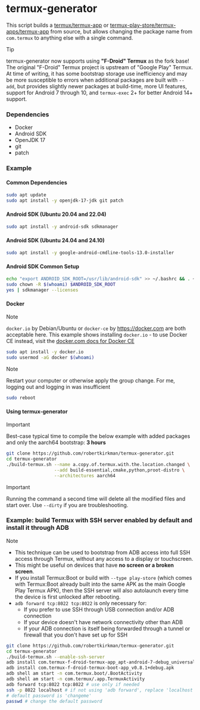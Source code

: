 # termux-generator

This script builds a [termux/termux-app](https://github.com/termux/termux-app) or [termux-play-store/termux-apps/termux-app](https://github.com/termux-play-store/termux-apps/tree/main/termux-app) from source, but allows changing the package name from `com.termux` to anything else with a single command.

> [!TIP]
> termux-generator now supports using **"F-Droid" Termux** as the fork base!
> The original "F-Droid" Termux project is upstream of "Google Play" Termux.
> At time of writing, it has some bootstrap storage use inefficiency and may be more susceptible to errors when additional packages are built with `--add`, but provides slightly newer packages at build-time, more UI features, support for Android 7 through 10, and `termux-exec` 2+ for better Android 14+ support.

### Dependencies

- Docker
- Android SDK
- OpenJDK 17
- git
- patch

### Example

#### Common Dependencies
```bash
sudo apt update
sudo apt install -y openjdk-17-jdk git patch
```

#### Android SDK (Ubuntu 20.04 and 22.04)

```bash
sudo apt install -y android-sdk sdkmanager
```

#### Android SDK (Ubuntu 24.04 and 24.10)

```bash
sudo apt install -y google-android-cmdline-tools-13.0-installer
```

#### Android SDK Common Setup

```bash
echo "export ANDROID_SDK_ROOT=/usr/lib/android-sdk" >> ~/.bashrc && . ~/.bashrc
sudo chown -R $(whoami) $ANDROID_SDK_ROOT
yes | sdkmanager --licenses
```

#### Docker 

> [!NOTE]
> `docker.io` by Debian/Ubuntu or `docker-ce` by https://docker.com are both acceptable here. This example shows installing `docker.io` - to use Docker CE instead, visit the [docker.com docs for Docker CE](https://docs.docker.com/engine/install/)

```bash
sudo apt install -y docker.io
sudo usermod -aG docker $(whoami)
```

> [!NOTE]
> Restart your computer or otherwise apply the group change. For me, logging out and logging in was insufficient

```bash
sudo reboot
```

#### Using termux-generator

> [!IMPORTANT]
> Best-case typical time to compile the below example with added packages and only the aarch64 bootstrap: **3 hours**

```bash
git clone https://github.com/robertkirkman/termux-generator.git
cd termux-generator
./build-termux.sh --name a.copy.of.termux.with.the.location.changed \
                  --add build-essential,cmake,python,proot-distro \
                  --architectures aarch64
```

> [!IMPORTANT]
> Running the command a second time will delete all the modified files and start over. Use `--dirty` if you are troubleshooting.


### Example: build Termux with SSH server enabled by default and install it through ADB

> [!NOTE]
> - This technique can be used to bootstrap from ADB access into full SSH access through Termux, without any access to a display or touchscreen.
> - This might be useful on devices that have **no screen or a broken screen**.
> - If you install Termux:Boot or build with `--type play-store` (which comes with Termux:Boot already built into the same APK as the main Google Play Termux APK), then the SSH server will also autolaunch every time the device is first unlocked after rebooting.
> - `adb forward tcp:8022 tcp:8022` is only necessary for:
>   - If you prefer to use SSH through USB connection and/or ADB connection
>   - If your device doesn't have network connectivity other than ADB
>   - If your ADB connection is itself being forwarded through a tunnel or firewall that you don't have set up for SSH

```bash
git clone https://github.com/robertkirkman/termux-generator.git
cd termux-generator
./build-termux.sh --enable-ssh-server
adb install com.termux-f-droid-termux-app_apt-android-7-debug_universal.apk
adb install com.termux-f-droid-termux-boot-app_v0.8.1+debug.apk
adb shell am start -n com.termux.boot/.BootActivity
adb shell am start -n com.termux/.app.TermuxActivity
adb forward tcp:8022 tcp:8022 # use only if needed
ssh -p 8022 localhost # if not using 'adb forward', replace 'localhost' with device's LAN IP
# default password is 'changeme'
passwd # change the default password
```
